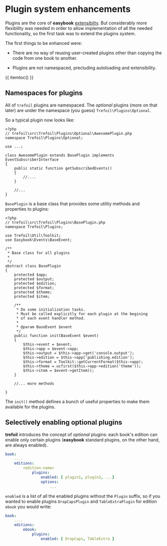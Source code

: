 # Plugin system enhancements

Plugins are the core of **easybook** 
[extensibilty](https://github.com/javiereguiluz/easybook/blob/master/doc/easybook-doc-en/Contents/09-plugins.md). 
But considerably more flexibility was needed in order to allow implementation 
of all the needed functionality, so the first task was to extend the plugins 
system.  
 
The first things to be enhanced were: 

- There are no way of reusing user-created plugins other than copying
  the code from one book to another.

- Plugins are not namespaced, precluding autoloading and extensibility.

{{ itemtoc() }}

## Namespaces for plugins

All of `trefoil` plugins are namespaced. The *optional* plugins (more on
that later) are under the namespace (you guess) `Trefoil\Plugins\Optional`. 

So a typical plugin now looks like:

~~~ .php
<?php
// trefoil\src\Trefoil\Plugins\Optional\AwesomePlugin.php
namespace Trefoil\Plugins\Optional;

use ...;

class AwesomePlugin extends BasePlugin implements EventSubscriberInterface
{
    public static function getSubscribedEvents()
    {
        //....
    }

    //...
}
~~~

`BasePlugin` is a base class that provides some utility methods and
properties to plugins:

~~~ .php
<?php
// trefoil\src\Trefoil\Plugins\BasePlugin.php
namespace Trefoil\Plugins;

use Trefoil\Util\Toolkit;
use Easybook\Events\BaseEvent;

/**
 * Base class for all plugins
 *
 */
abstract class BasePlugin
{
    protected $app;
    protected $output;
    protected $edition;
    protected $format;
    protected $theme;
    protected $item;

    /**
     * Do some initialization tasks.
     * Must be called explicitly for each plugin at the begining
     * of each event handler method.
     *
     * @param BaseEvent $event
     */
    public function init(BaseEvent $event)
    {
        $this->event = $event;
        $this->app = $event->app;
        $this->output = $this->app->get('console.output');
        $this->edition = $this->app['publishing.edition'];
        $this->format = Toolkit::getCurrentFormat($this->app);
        $this->theme = ucfirst($this->app->edition('theme'));
        $this->item = $event->getItem();
    }

    //... more methods

}
~~~

The `init()` method defines a bunch of useful properties to make them
available for the plugins.


## Selectively enabling optional plugins

**trefoil** introduces the concept of *optional* plugins: each book's 
edition can enable only certain plugins (**easybook** standard plugins,
on the other hand, are always enabled).

~~~.yaml
book:
    ....
    editions:
        <edition-name>
            plugins:
                enabled: [ plugin1, plugin2, ...]
                options:
                    ... 
~~~ 

`enabled` is a list of all the enabled plugins without the `Plugin` suffix,
so if you wanted to enable plugins `DropCapsPlugin` and `TableExtraPlugin` 
for edition `ebook` you would write:

~~~.yaml
book:
    ....
    editions:
        ebook:
            plugins:
                enabled: [ DropCaps, TableExtra ]
~~~ 
 



